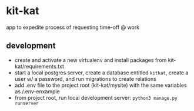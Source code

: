 # kit-kat
app to expedite process of requesting time-off @ work

## development
* create and activate a new virtualenv and install packages from kit-kat/requirements.txt
* start a local postgres server, create a database entitled `kitkat`, create a user w/ a password, and run migrations to create relations
* add .env file to the project root (kit-kat/mysite) with the same variables as /.env-enxample
* from project root, run local development server: `python3 manage.py runserver`